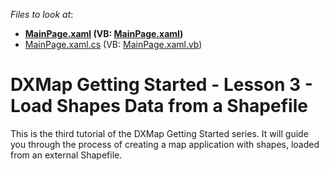 <!-- default file list -->
*Files to look at*:

* **[MainPage.xaml](./CS/XpfMapLesson3/MainPage.xaml) (VB: [MainPage.xaml](./VB/XpfMapLesson3/MainPage.xaml))**
* [MainPage.xaml.cs](./CS/XpfMapLesson3/MainPage.xaml.cs) (VB: [MainPage.xaml.vb](./VB/XpfMapLesson3/MainPage.xaml.vb))
<!-- default file list end -->
# DXMap Getting Started - Lesson 3 - Load Shapes Data from a Shapefile


<p>This is the third tutorial of the DXMap Getting Started series. It will guide you through the process of creating a map application with shapes, loaded from an external Shapefile.</p><br />


<br/>


